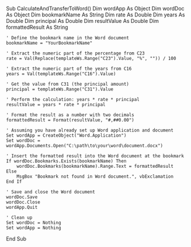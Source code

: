 Sub CalculateAndTransferToWord()
    Dim wordApp As Object
    Dim wordDoc As Object
    Dim bookmarkName As String
    Dim rate As Double
    Dim years As Double
    Dim principal As Double
    Dim resultValue As Double
    Dim formattedResult As String

    ' Define the bookmark name in the Word document
    bookmarkName = "YourBookmarkName"

    ' Extract the numeric part of the percentage from C23
    rate = Val(Replace(templateWs.Range("C23").Value, "%", "")) / 100
    
    ' Extract the numeric part of the years from C16
    years = Val(templateWs.Range("C16").Value)
    
    ' Get the value from C31 (the principal amount)
    principal = templateWs.Range("C31").Value
    
    ' Perform the calculation: years * rate * principal
    resultValue = years * rate * principal
    
    ' Format the result as a number with two decimals
    formattedResult = Format(resultValue, "#,##0.00")
    
    ' Assuming you have already set up Word application and document
    Set wordApp = CreateObject("Word.Application")
    Set wordDoc = wordApp.Documents.Open("C:\path\to\your\word\document.docx")
    
    ' Insert the formatted result into the Word document at the bookmark
    If wordDoc.Bookmarks.Exists(bookmarkName) Then
        wordDoc.Bookmarks(bookmarkName).Range.Text = formattedResult
    Else
        MsgBox "Bookmark not found in Word document.", vbExclamation
    End If
    
    ' Save and close the Word document
    wordDoc.Save
    wordDoc.Close
    wordApp.Quit
    
    ' Clean up
    Set wordDoc = Nothing
    Set wordApp = Nothing
End Sub
